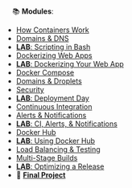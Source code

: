 &nbsp;&nbsp;&nbsp;&nbsp;📚 **Modules**:

- [How Containers Work](Lessons/Dockerfiles.md)
- [Domains & DNS](Lessons/DNS.md)
- [**LAB**: Scripting in Bash](Labs/Bash.md)
- [Dockerizing Web Apps](Lessons/WebServers.md)
- [**LAB**: Dockerizing Your Web App](Labs/WebApp.md)
- [Docker Compose](Lessons/Compose.md)
- [Domains & Droplets](Lessons/Droplets.md)
- [Security](Lessons/Security.md)
- [**LAB**: Deployment Day](Lessons/DeploymentDay.md)
- [Continuous Integration](https://docs.google.com/presentation/d/18DNt9UXHaPUufQogj-mThiKpvhkJzXprnPmQtaptUp8)
- [Alerts & Notifications](Lessons/Alerts.md)
- [**LAB**: CI, Alerts, & Notifications](Labs/CI.md)
- [Docker Hub](Lessons/Hub.md)
- [**LAB**: Using Docker Hub](Labs/Hub.md)
- [Load Balancing & Testing](Lessons/LoadBalancing.md)
- [Multi-Stage Builds](Lessons/Builds.md)
- [**LAB**: Optimizing a Release](Labs/Optimize.md)
- 🐳 **[Final Project](Projects/FinalProject.md)**
